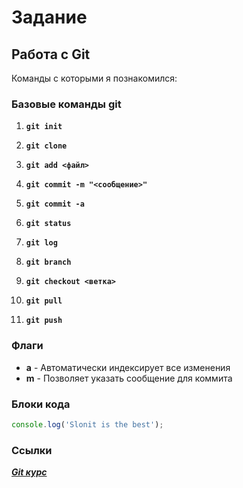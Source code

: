 # Задание

## Работа с Git

Команды с которыми я познакомился:

### Базовые команды git
1. **`git init`**  
   
2. **`git clone`**  
   
3. **`git add <файл>`**  
   
4. **`git commit -m "<сообщение>"`**  

5. **`git commit -a`**  
   
6. **`git status`**  

7. **`git log`**  

8. **`git branch`**  

9. **`git checkout <ветка>`**  

10. **`git pull`**  

11. **`git push`**  

### Флаги
- **a** - Автоматически индексирует все изменения
- **m** - Позволяет указать сообщение для коммита

### Блоки кода
```javascript
console.log('Slonit is the best');
```

### Ссылки
[***Git курс***](https://www.youtube.com/playlist?list=PLDyvV36pndZFHXjXuwA_NywNrVQO0aQqb)